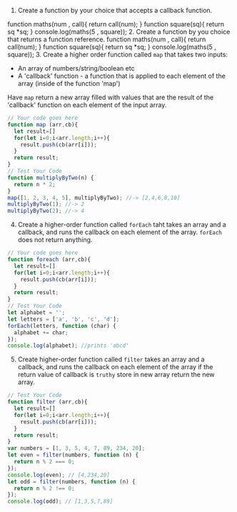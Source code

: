 1. Create a function by your choice that accepts a callback function.

function maths(num , call){
  return call(num);
}
function square(sq){
  return sq *sq;
}
console.log(maths(5 , square));
2. Create a function by you choice that returns a function reference.
function maths(num , call){
  return call(num);
}
function square(sq){
  return sq *sq;
}
console.log(maths(5 , square));
3. Create a higher order function called `map` that takes two inputs:
   - An array of numbers/string/boolean etc
   - A 'callback' function - a function that is applied to each element of the array (inside of the function 'map')

Have `map` return a new array filled with values that are the result of the 'callback' function on each element of the input array.

```js
// Your code goes here
function map (arr,cb){
  let result=[]
  for(let i=0;i<arr.length;i++){
    result.push(cb(arr[i]));
  }
  return result;
}
// Test Your Code
function multiplyByTwo(n) {
  return n * 2;
}
map([1, 2, 3, 4, 5], multiplyByTwo); //-> [2,4,6,8,10]
multiplyByTwo(1); //-> 2
multiplyByTwo(2); //-> 4
```

4. Create a higher-order function called `forEach` taht takes an array and a callback, and runs the callback on each element of the array. `forEach` does not return anything.

```js
// Your code goes here
function foreach (arr,cb){
  let result=[]
  for(let i=0;i<arr.length;i++){
    result.push(cb(arr[i]));
  }
  return result;
}
// Test Your Code
let alphabet = '';
let letters = ['a', 'b', 'c', 'd'];
forEach(letters, function (char) {
  alphabet += char;
});
console.log(alphabet); //prints 'abcd'
```

5. Create higher-order function called `filter` takes an array and a callback, and runs the callback on each element of the array if the return value of callback is `truthy` store in new array return the new array.

```js
// Test Your Code
function filter (arr,cb){
  let result=[]
  for(let i=0;i<arr.length;i++){
    result.push(cb(arr[i]));
  }
  return result;
}
var numbers = [1, 3, 5, 4, 7, 89, 234, 20];
let even = filter(numbers, function (n) {
  return n % 2 === 0;
});
console.log(even); // [4,234,20]
let odd = filter(numbers, function (n) {
  return n % 2 !== 0;
});
console.log(odd); // [1,3,5,7,89]
```
